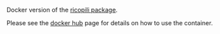 Docker version of the [ricopili package](https://data.broadinstitute.org/mpg/ricopili/). 

Please see the [docker hub](https://hub.docker.com/r/bruggerk/ricopili) page for details on how to use the container.
